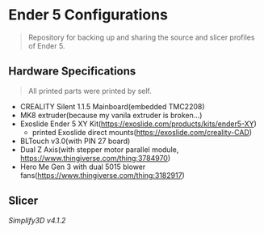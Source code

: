 Ender 5 Configurations
======================

>Repository for backing up and sharing the source and slicer profiles of Ender 5.

Hardware Specifications
----------------------
>All printed parts were printed by self.
* CREALITY Silent 1.1.5 Mainboard(embedded TMC2208)
* MK8 extruder(because my vanila extruder is broken...)
* Exoslide Ender 5 XY Kit(https://exoslide.com/products/kits/ender5-XY)
  * printed Exoslide direct mounts(https://exoslide.com/creality-CAD)
* BLTouch v3.0(with PIN 27 board)
* Dual Z Axis(with stepper motor parallel module, https://www.thingiverse.com/thing:3784970)
* Hero Me Gen 3 with dual 5015 blower fans(https://www.thingiverse.com/thing:3182917)

Slicer
----------

*Simplify3D v4.1.2*